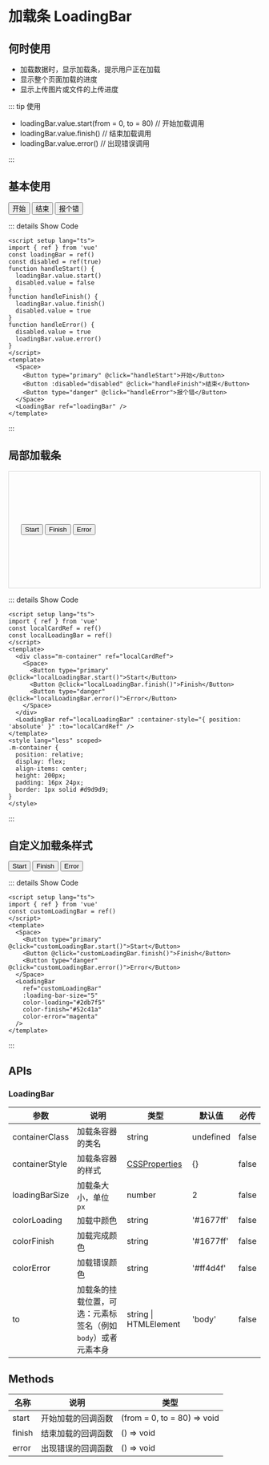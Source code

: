 # 加载条 LoadingBar

<BackTop />
<Watermark fullscreen content="Vue Amazing UI" />

## 何时使用

- 加载数据时，显示加载条，提示用户正在加载
- 显示整个页面加载的进度
- 显示上传图片或文件的上传进度

::: tip 使用

- loadingBar.value.start(from = 0, to = 80)  // 开始加载调用
- loadingBar.value.finish() // 结束加载调用
- loadingBar.value.error() // 出现错误调用

:::

<script setup lang="ts">
import { ref } from 'vue'
const loadingBar = ref()
const disabled = ref(true)
const localCardRef = ref()
const localLoadingBar = ref()
const customLoadingBar = ref()
function handleStart () {
  loadingBar.value.start()
  disabled.value = false
}
function handleFinish () {
  loadingBar.value.finish()
  disabled.value = true
}
function handleError () {
  disabled.value = true
  loadingBar.value.error()
}
</script>

## 基本使用

<Space>
  <Button type="primary" @click="handleStart">开始</Button>
  <Button :disabled="disabled" @click="handleFinish">结束</Button>
  <Button type="danger" @click="handleError">报个错</Button>
</Space>
<LoadingBar ref="loadingBar" />

::: details Show Code

```vue
<script setup lang="ts">
import { ref } from 'vue'
const loadingBar = ref()
const disabled = ref(true)
function handleStart() {
  loadingBar.value.start()
  disabled.value = false
}
function handleFinish() {
  loadingBar.value.finish()
  disabled.value = true
}
function handleError() {
  disabled.value = true
  loadingBar.value.error()
}
</script>
<template>
  <Space>
    <Button type="primary" @click="handleStart">开始</Button>
    <Button :disabled="disabled" @click="handleFinish">结束</Button>
    <Button type="danger" @click="handleError">报个错</Button>
  </Space>
  <LoadingBar ref="loadingBar" />
</template>
```

:::

## 局部加载条

<div class="m-container" ref="localCardRef">
  <Space>
    <Button type="primary" @click="localLoadingBar.start()">Start</Button>
    <Button @click="localLoadingBar.finish()">Finish</Button>
    <Button type="danger" @click="localLoadingBar.error()">Error</Button>
  </Space>
</div>
<LoadingBar ref="localLoadingBar" :container-style="{ position: 'absolute' }" :to="localCardRef" />

<style lang="less" scoped>
.m-container {
  position: relative;
  display: flex;
  align-items: center;
  height: 200px;
  padding: 16px 24px;
  border: 1px solid #d9d9d9;
}
</style>

::: details Show Code

```vue
<script setup lang="ts">
import { ref } from 'vue'
const localCardRef = ref()
const localLoadingBar = ref()
</script>
<template>
  <div class="m-container" ref="localCardRef">
    <Space>
      <Button type="primary" @click="localLoadingBar.start()">Start</Button>
      <Button @click="localLoadingBar.finish()">Finish</Button>
      <Button type="danger" @click="localLoadingBar.error()">Error</Button>
    </Space>
  </div>
  <LoadingBar ref="localLoadingBar" :container-style="{ position: 'absolute' }" :to="localCardRef" />
</template>
<style lang="less" scoped>
.m-container {
  position: relative;
  display: flex;
  align-items: center;
  height: 200px;
  padding: 16px 24px;
  border: 1px solid #d9d9d9;
}
</style>
```

:::

## 自定义加载条样式

<Space>
  <Button type="primary" @click="customLoadingBar.start()">Start</Button>
  <Button @click="customLoadingBar.finish()">Finish</Button>
  <Button type="danger" @click="customLoadingBar.error()">Error</Button>
</Space>
<LoadingBar
  ref="customLoadingBar"
  :loading-bar-size="5"
  color-loading="#2db7f5"
  color-finish="#52c41a"
  color-error="magenta"
/>

::: details Show Code

```vue
<script setup lang="ts">
import { ref } from 'vue'
const customLoadingBar = ref()
</script>
<template>
  <Space>
    <Button type="primary" @click="customLoadingBar.start()">Start</Button>
    <Button @click="customLoadingBar.finish()">Finish</Button>
    <Button type="danger" @click="customLoadingBar.error()">Error</Button>
  </Space>
  <LoadingBar
    ref="customLoadingBar"
    :loading-bar-size="5"
    color-loading="#2db7f5"
    color-finish="#52c41a"
    color-error="magenta"
  />
</template>
```

:::

## APIs

### LoadingBar

参数 | 说明 | 类型 | 默认值 | 必传
-- | -- | -- | -- | --
containerClass | 加载条容器的类名 | string | undefined | false
containerStyle | 加载条容器的样式 | [CSSProperties](https://cn.vuejs.org/api/utility-types.html#cssproperties) | {} | false
loadingBarSize | 加载条大小，单位 `px` | number | 2 | false
colorLoading | 加载中颜色 | string | '#1677ff' | false
colorFinish | 加载完成颜色 | string | '#1677ff' | false
colorError | 加载错误颜色 | string | '#ff4d4f' | false
to | 加载条的挂载位置，可选：元素标签名（例如 `body`）或者元素本身 | string &#124; HTMLElement | 'body' | false

## Methods

名称 | 说明 | 类型
-- | -- | --
start | 开始加载的回调函数 | (from = 0, to = 80) => void
finish | 结束加载的回调函数 | () => void
error | 出现错误的回调函数 | () => void
